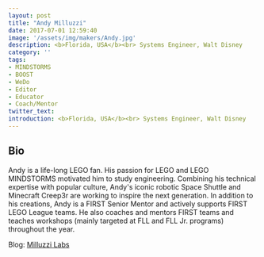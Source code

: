 ```yaml
---
layout: post
title: "Andy Milluzzi"
date: 2017-07-01 12:59:40
image: '/assets/img/makers/Andy.jpg'
description: <b>Florida, USA</b><br> Systems Engineer, Walt Disney
category: ''
tags:
- MINDSTORMS
- BOOST
- WeDo
- Editor
- Educator
- Coach/Mentor
twitter_text:
introduction: <b>Florida, USA</b><br> Systems Engineer, Walt Disney
---
```




## Bio

Andy is a life-long LEGO fan. His passion for LEGO and LEGO MINDSTORMS motivated him to study engineering. Combining his technical expertise with popular culture, Andy's iconic robotic Space Shuttle and Minecraft Creep3r are working to inspire the next generation. In addition to his creations, Andy is a FIRST Senior Mentor and actively supports FIRST LEGO League teams.  He also coaches and mentors FIRST teams and teaches workshops (mainly targeted at FLL and FLL Jr. programs) throughout the year.

Blog: [Milluzzi Labs](https://08milluz.com/)
